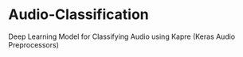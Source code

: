 # Audio-Classification
Deep Learning Model for Classifying Audio using Kapre (Keras Audio Preprocessors)
